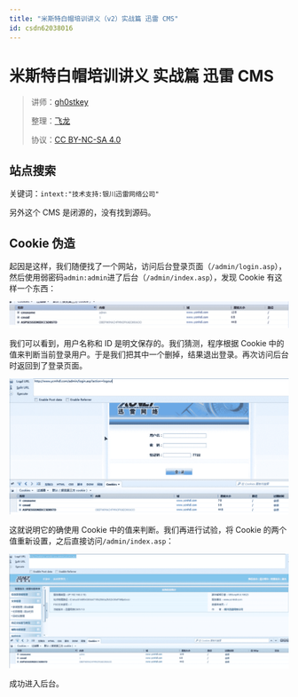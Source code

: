```yaml
---
title: "米斯特白帽培训讲义（v2）实战篇 迅雷 CMS"
id: csdn62038016
---
```


# 米斯特白帽培训讲义 实战篇 迅雷 CMS

> 讲师：[gh0stkey](https://www.zhihu.com/people/gh0stkey/answers)
> 
> 整理：[飞龙](https://github.com/)
> 
> 协议：[CC BY-NC-SA 4.0](http://creativecommons.org/licenses/by-nc-sa/4.0/)

## 站点搜索

关键词：`intext:"技术支持:银川迅雷网络公司"`

另外这个 CMS 是闭源的，没有找到源码。

## Cookie 伪造

起因是这样，我们随便找了一个网站，访问后台登录页面（`/admin/login.asp`），然后使用弱密码`admin:admin`进了后台（`/admin/index.asp`），发现 Cookie 有这样一个东西：

![](../img/71c991f311f75a3da930db6b3d21f224.png)

我们可以看到，用户名称和 ID 是明文保存的。我们猜测，程序根据 Cookie 中的值来判断当前登录用户。于是我们把其中一个删掉，结果退出登录。再次访问后台时返回到了登录页面。

![](../img/3f07d0c54ed453125cf58d61fcacd519.png)

这就说明它的确使用 Cookie 中的值来判断。我们再进行试验，将 Cookie 的两个值重新设置，之后直接访问`/admin/index.asp`：

![](../img/870ca0acc044dee79a4d6f0348152b90.png)

成功进入后台。